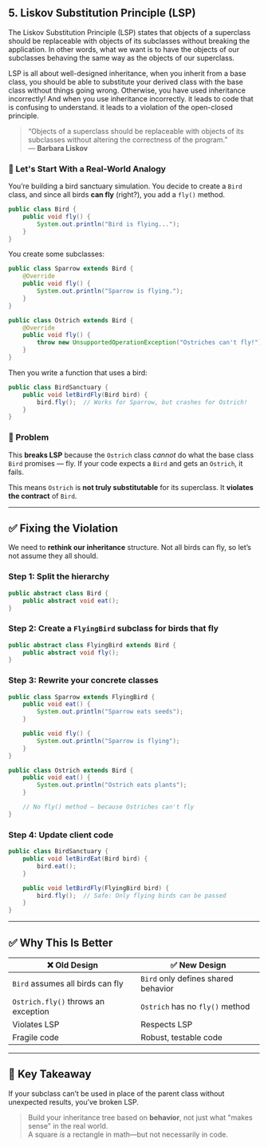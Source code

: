 ## 5. Liskov Substitution Principle (LSP)

The Liskov Substitution Principle (LSP) states that objects of a superclass should be replaceable with objects of its subclasses without breaking the application. In other words, what we want is to have the objects of our subclasses behaving the same way as the objects of our superclass.

LSP is all about well-designed inheritance, when you inherit from a base class, you should be able to substitute your derived class with the base class without things going wrong. Otherwise, you have used inheritance incorrectly! And when you use inheritance incorrectly.
it leads to code that is confusing to understand.
it leads to a violation of the open-closed principle.

> “Objects of a superclass should be replaceable with objects of its subclasses without altering the correctness of the program.”  
> — **Barbara Liskov**

### 🤔 Let's Start With a Real-World Analogy

You’re building a bird sanctuary simulation. You decide to create a `Bird` class, and since all birds **can fly** (right?), you add a `fly()` method.

```java
public class Bird {
    public void fly() {
        System.out.println("Bird is flying...");
    }
}
```

You create some subclasses:

```java
public class Sparrow extends Bird {
    @Override
    public void fly() {
        System.out.println("Sparrow is flying.");
    }
}

public class Ostrich extends Bird {
    @Override
    public void fly() {
        throw new UnsupportedOperationException("Ostriches can't fly!");
    }
}
```

Then you write a function that uses a bird:

```java
public class BirdSanctuary {
    public void letBirdFly(Bird bird) {
        bird.fly();  // Works for Sparrow, but crashes for Ostrich!
    }
}
```

### 🧨 Problem

This **breaks LSP** because the `Ostrich` class *cannot* do what the base class `Bird` promises — fly. If your code expects a `Bird` and gets an `Ostrich`, it fails.

This means `Ostrich` is **not truly substitutable** for its superclass. It **violates the contract** of `Bird`.

---

## ✅ Fixing the Violation

We need to **rethink our inheritance** structure. Not all birds can fly, so let’s not assume they all should.

### Step 1: Split the hierarchy

```java
public abstract class Bird {
    public abstract void eat();
}
```

### Step 2: Create a `FlyingBird` subclass for birds that fly

```java
public abstract class FlyingBird extends Bird {
    public abstract void fly();
}
```

### Step 3: Rewrite your concrete classes

```java
public class Sparrow extends FlyingBird {
    public void eat() {
        System.out.println("Sparrow eats seeds");
    }

    public void fly() {
        System.out.println("Sparrow is flying");
    }
}

public class Ostrich extends Bird {
    public void eat() {
        System.out.println("Ostrich eats plants");
    }

    // No fly() method — because Ostriches can't fly
}
```

### Step 4: Update client code

```java
public class BirdSanctuary {
    public void letBirdEat(Bird bird) {
        bird.eat();
    }

    public void letBirdFly(FlyingBird bird) {
        bird.fly();  // Safe: Only flying birds can be passed
    }
}
```

---

## ✅ Why This Is Better

| ❌ Old Design                         | ✅ New Design                         |
|-------------------------------------|--------------------------------------|
| `Bird` assumes all birds can fly    | `Bird` only defines shared behavior  |
| `Ostrich.fly()` throws an exception | `Ostrich` has no `fly()` method      |
| Violates LSP                        | Respects LSP                         |
| Fragile code                        | Robust, testable code                |

---

## 🧠 Key Takeaway

If your subclass can’t be used in place of the parent class without unexpected results, you’ve broken LSP.

> Build your inheritance tree based on **behavior**, not just what "makes sense" in the real world.  
> A square *is* a rectangle in math—but not necessarily in code.